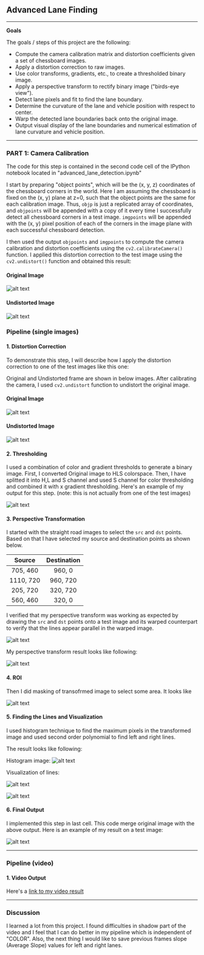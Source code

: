 ## Advanced Lane Finding

---
**Goals**

The goals / steps of this project are the following:

* Compute the camera calibration matrix and distortion coefficients given a set of chessboard images.
* Apply a distortion correction to raw images.
* Use color transforms, gradients, etc., to create a thresholded binary image.
* Apply a perspective transform to rectify binary image ("birds-eye view").
* Detect lane pixels and fit to find the lane boundary.
* Determine the curvature of the lane and vehicle position with respect to center.
* Warp the detected lane boundaries back onto the original image.
* Output visual display of the lane boundaries and numerical estimation of lane curvature and vehicle position.

[//]: # (Image References)

[image1]: ./output_images/Original.jpg "Original"
[image2]: ./output_images/Undistorted.jpg "Undistorted"
[image3]: ./output_images/Original_frame.jpg "Original"
[image4]: ./output_images/Undistorted_frame.jpg " Undistorted"
[image5]: ./output_images/threshold.png "Threshold"
[image6]: ./output_images/straight.png "Straight"
[image7]: ./output_images/transform.png "Transform"
[image8]: ./output_images/masked.png "Masked"
[image9]: ./output_images/histogram.png "Histogram"
[image10]: ./output_images/window.png "Window"
[image11]: ./output_images/visualization.png "Visualization"
[image12]: ./output_images/output.png "Output"


[video1]: ./output_video/project_video_output_final.mp4 "Video"

---

### PART 1: Camera Calibration


The code for this step is contained in the second code cell of the IPython notebook located in "advanced_lane_detection.ipynb" 

I start by preparing "object points", which will be the (x, y, z) coordinates of the chessboard corners in the world. Here I am assuming the chessboard is fixed on the (x, y) plane at z=0, such that the object points are the same for each calibration image.  Thus, `objp` is just a replicated array of coordinates, and `objpoints` will be appended with a copy of it every time I successfully detect all chessboard corners in a test image.  `imgpoints` will be appended with the (x, y) pixel position of each of the corners in the image plane with each successful chessboard detection.  

I then used the output `objpoints` and `imgpoints` to compute the camera calibration and distortion coefficients using the `cv2.calibrateCamera()` function.  I applied this distortion correction to the test image using the `cv2.undistort()` function and obtained this result: 

#### Original Image
![alt text][image1]

#### Undistorted Image
![alt text][image2]

### Pipeline (single images)

#### 1. Distortion Correction

To demonstrate this step, I will describe how I apply the distortion correction to one of the test images like this one:

Original and Undistorted frame are shown in below images. After calibrating the camera, I used `cv2.undistort` function to undistort the original image.

#### Original Image
![alt text][image3]

#### Undistorted Image
![alt text][image4]

#### 2. Thresholding

I used a combination of color and gradient thresholds to generate a binary image. First, I converted Original image to HLS colorspace. Then, I have splitted it into H,L and S channel and used S channel for color thresholding and combined it with x gradient thresholding.  Here's an example of my output for this step.  (note: this is not actually from one of the test images)

![alt text][image5]

#### 3. Perspective Transformation

I started with the straight road images to select the `src` and `dst` points. Based on that I have selected my source and destination points as shown below.



| Source        | Destination   | 
|:-------------:|:-------------:| 
| 705, 460      | 960, 0        | 
| 1110, 720     | 960, 720      |
| 205, 720      | 320, 720      |
| 560, 460      | 320, 0        |


I verified that my perspective transform was working as expected by drawing the `src` and `dst` points onto a test image and its warped counterpart to verify that the lines appear parallel in the warped image.

![alt text][image6]

My perspective transform result looks like following:

![alt text][image7]

#### 4. ROI

Then I did masking of transofrmed image to select some area. It looks like

![alt text][image8]

#### 5. Finding the Lines and Visualization

I used histogram technique to find the maximum pixels in the transformed image and used second order polynomial to find left and right lines.

The result looks like following:

Histogram image:
![alt text][image9]

Visualization of lines:

![alt text][image10]

![alt text][image11]


#### 6. Final Output

I implemented this step in last cell. This code merge original image with the above output. Here is an example of my result on a test image:

![alt text][image12]

---

### Pipeline (video)

#### 1. Video Output

Here's a [link to my video result](./output_video/project_video_output_final.mp4)

---

### Discussion

I learned a lot from this project. I found difficulties in shadow part of the video and I feel that I can do better in my pipeline which is independent of "COLOR". Also, the next thing I would like to save previous frames slope (Average Slope) values for left and right lanes.